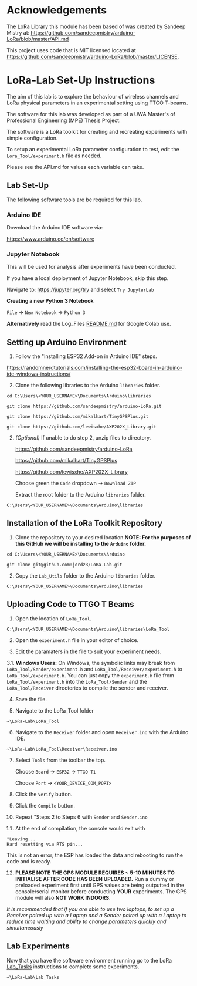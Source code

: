 # Acknowledgements

The LoRa Library this module has been based of was created by Sandeep Mistry at: https://github.com/sandeepmistry/arduino-LoRa/blob/master/API.md

This project uses code that is MIT licensed located at https://github.com/sandeepmistry/arduino-LoRa/blob/master/LICENSE.


# LoRa-Lab Set-Up Instructions

The aim of this lab is to explore the behaviour of wireless channels and LoRa physical parameters in an experimental setting using TTGO T-beams.

The software for this lab was developed as part of a UWA Master's of Professional Engineering (MPE) Thesis Project.

The software is a LoRa toolkit for creating and recreating experiments with simple configuration.

To setup an experimental LoRa parameter configuration to test, edit the `Lora_Tool/experiment.h` file as needed. 



Please see the API.md for values each variable can take.

## Lab Set-Up

The following software tools are be required for this lab.

### Arduino IDE
Download the Arduino IDE software via:

https://www.arduino.cc/en/software

### Jupyter Notebook
This will be used for analysis after experiments have been conducted.

If you have a local deployment of Jupyter Notebook, skip this step.

Navigate to: https://jupyter.org/try and select `Try JupyterLab`

**Creating a new Python 3 Notebook**

`File` -> `New Notebook` -> `Python 3`

**Alternatively** read the Log_Files [README.md](/Log_Files/README.md) for Google Colab use.

## Setting up Arduino Environment

1. Follow the "Installing ESP32 Add-on in Arduino IDE" steps.

https://randomnerdtutorials.com/installing-the-esp32-board-in-arduino-ide-windows-instructions/


2. Clone the following libraries to the Arduino `libraries` folder.
```
cd C:\Users\<YOUR_USERNAME>\Documents\Arduino\libraries

git clone https://github.com/sandeepmistry/arduino-LoRa.git

git clone https://github.com/mikalhart/TinyGPSPlus.git

git clone https://github.com/lewisxhe/AXP202X_Library.git
```

2. *(Optional)* If unable to do step 2, unzip files to directory.

   https://github.com/sandeepmistry/arduino-LoRa

   https://github.com/mikalhart/TinyGPSPlus

   https://github.com/lewisxhe/AXP202X_Library

   Choose green the `Code` dropdown -> `Download ZIP`

   Extract the root folder to the Arduino `libraries` folder.
```
C:\Users\<YOUR_USERNAME>\Documents\Arduino\libraries
```

## Installation of the LoRa Toolkit Repository

1. Clone the repository to your desired location
   **NOTE: For the purposes of this GitHub we will be installing to the `Arduino` folder.**
```
cd C:\Users\<YOUR_USERNAME>\Documents\Arduino

git clone git@github.com:jordz3/LoRa-Lab.git
```
2. Copy the `Lab_Utils` folder to the Arduino `libraries` folder.
```
C:\Users\<YOUR_USERNAME>\Documents\Arduino\libraries
```

## Uploading Code to TTGO T Beams

1. Open the location of `LoRa_Tool`.
```
C:\Users\<YOUR_USERNAME>\Documents\Arduino\libraries\LoRa_Tool
``` 
2. Open the `experiment.h` file in your editor of choice.

3. Edit the paramaters in the file to suit your experiment needs.

3.1. **Windows Users:** On Windows, the symbolic links may break from `LoRa_Tool/Sender/experiment.h` and `LoRa_Tool/Receiver/experiment.h` to `LoRa_Tool/experiment.h`. You can just copy the `experiment.h` file from `LoRa_Tool/experiment.h` into the `LoRa_Tool/Sender` and the `LoRa_Tool/Receiver` directories to compile the sender and receiver.

4. Save the file.

5. Navigate to the LoRa_Tool folder
```
~\LoRa-Lab\LoRa_Tool
```
6. Navigate to the `Receiver` folder and open `Receiver.ino` with the Arduino IDE.
```
~\LoRa-Lab\LoRa_Tool\Receiver\Receiver.ino
```
7. Select `Tools` from the toolbar the top.

   Choose `Board` -> `ESP32` -> `TTGO T1`

   Choose `Port` -> `<YOUR_DEVICE_COM_PORT>`

8. Click the `Verify` button.

9. Click the `Compile` button.

10. Repeat "Steps 2 to Steps 6 with `Sender` and `Sender.ino`

11. At the end of compilation, the console would exit with 
```
"Leaving...
Hard resetting via RTS pin...
```
This is not an error, the ESP has loaded the data and rebooting to run the code and is ready.

12. **PLEASE NOTE THE GPS MODULE REQUIRES ~ 5-10 MINUTES TO INITIALISE AFTER CODE HAS BEEN UPLOADED.** Run a dummy or preloaded experiment first until GPS values are being outputted in the console/serial monitor before conducting **YOUR** experiments. The GPS module will also **NOT WORK INDOORS**.

*It is recommended that if you are able to use two laptops, to set up a Receiver paired up with a Laptop and a Sender paired up with a Laptop to reduce time waiting and ability to change parameters quickly and simultaneously* 

## Lab Experiments

Now that you have the software environment running go to the LoRa [Lab_Tasks](/Lab_Tasks/README.md) instructions to complete some experiments.
```
~\LoRa-Lab\Lab_Tasks
```
